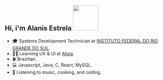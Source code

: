 
 ##  Hi, i'm Alanis Estrela <img src="[https://media.tenor.com/YEwxWExn80kAAAAi/cat-cute.gif](https://media4.giphy.com/media/v1.Y2lkPTc5MGI3NjExNm80eWt4Y2QwMHAxM2hqOG1kNWtqMG1lMjkyMXh0czgweWlneXZmcyZlcD12MV9pbnRlcm5hbF9naWZfYnlfaWQmY3Q9cw/OP4C9oeeSVIrwgFNAk/giphy.webp)" height="80px" width="80px">


- :mortar_board: Systems Development Technician at [INSTITUTO FEDERAL DO RIO GRANDE DO SUL](https://ifrs.edu.br/canoas/).
- :artist: Learning UX & UI at [Alura](https://www.alura.com.br/).
- :four_leaf_clover: Brazilian.
- :computer: Javascript, Java, C, React, MySQL.
- 🍝 Listening to music, cooking, and coding.


 

